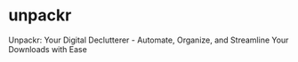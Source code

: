 # unpackr
Unpackr: Your Digital Declutterer - Automate, Organize, and Streamline Your Downloads with Ease
